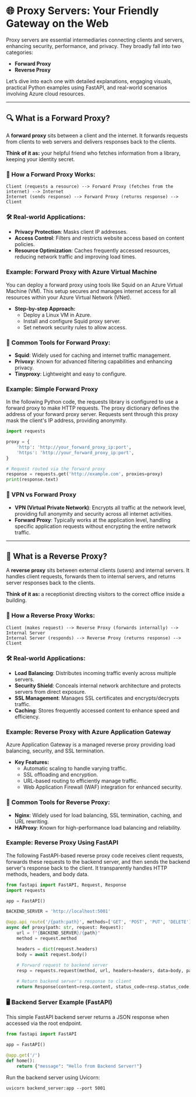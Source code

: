 # 🌐 Proxy Servers: Your Friendly Gateway on the Web

Proxy servers are essential intermediaries connecting clients and servers, enhancing security, performance, and privacy. They broadly fall into two categories:

- **Forward Proxy**
- **Reverse Proxy**

Let’s dive into each one with detailed explanations, engaging visuals, practical Python examples using FastAPI, and real-world scenarios involving Azure cloud resources.

---

## 🔍 What is a Forward Proxy?

A **forward proxy** sits between a client and the internet. It forwards requests from clients to web servers and delivers responses back to the clients.

**Think of it as:** your helpful friend who fetches information from a library, keeping your identity secret.

### 🚦 How a Forward Proxy Works:

```
Client (requests a resource) --> Forward Proxy (fetches from the internet) --> Internet
Internet (sends response) --> Forward Proxy (returns response) --> Client
```

### 🛠️ Real-world Applications:
- **Privacy Protection**: Masks client IP addresses.
- **Access Control**: Filters and restricts website access based on content policies.
- **Resource Optimization**: Caches frequently accessed resources, reducing network traffic and improving load times.

### Example: Forward Proxy with Azure Virtual Machine

You can deploy a forward proxy using tools like Squid on an Azure Virtual Machine (VM). This setup secures and manages internet access for all resources within your Azure Virtual Network (VNet).

- **Step-by-step Approach:**
  - Deploy a Linux VM in Azure.
  - Install and configure Squid proxy server.
  - Set network security rules to allow access.

### 📌 Common Tools for Forward Proxy:
- **Squid**: Widely used for caching and internet traffic management.
- **Privoxy**: Known for advanced filtering capabilities and enhancing privacy.
- **Tinyproxy**: Lightweight and easy to configure.

### Example: Simple Forward Proxy
In the following Python code, the requests library is configured to use a forward proxy to make HTTP requests. The proxy dictionary defines the address of your forward proxy server. Requests sent through this proxy mask the client's IP address, providing anonymity.

```python
import requests

proxy = {
    'http': 'http://your_forward_proxy_ip:port',
    'https': 'http://your_forward_proxy_ip:port',
}

# Request routed via the forward proxy
response = requests.get('http://example.com', proxies=proxy)
print(response.text)
```

### 📌 VPN vs Forward Proxy
- **VPN (Virtual Private Network)**: Encrypts all traffic at the network level, providing full anonymity and security across all internet activities.
- **Forward Proxy**: Typically works at the application level, handling specific application requests without encrypting the entire network traffic.

---

## 🎯 What is a Reverse Proxy?

A **reverse proxy** sits between external clients (users) and internal servers. It handles client requests, forwards them to internal servers, and returns server responses back to the clients.

**Think of it as:** a receptionist directing visitors to the correct office inside a building.

### 🚦 How a Reverse Proxy Works:

```
Client (makes request) --> Reverse Proxy (forwards internally) --> Internal Server
Internal Server (responds) --> Reverse Proxy (returns response) --> Client
```

### 🛠️ Real-world Applications:
- **Load Balancing**: Distributes incoming traffic evenly across multiple servers.
- **Security Shield**: Conceals internal network architecture and protects servers from direct exposure.
- **SSL Management**: Manages SSL certificates and encrypts/decrypts traffic.
- **Caching**: Stores frequently accessed content to enhance speed and efficiency.

### Example: Reverse Proxy with Azure Application Gateway

Azure Application Gateway is a managed reverse proxy providing load balancing, security, and SSL termination.

- **Key Features:**
  - Automatic scaling to handle varying traffic.
  - SSL offloading and encryption.
  - URL-based routing to efficiently manage traffic.
  - Web Application Firewall (WAF) integration for enhanced security.

### 📌 Common Tools for Reverse Proxy:
- **Nginx**: Widely used for load balancing, SSL termination, caching, and URL rewriting.
- **HAProxy**: Known for high-performance load balancing and reliability.

### Example: Reverse Proxy Using FastAPI
The following FastAPI-based reverse proxy code receives client requests, forwards these requests to the backend server, and then sends the backend server's response back to the client. It transparently handles HTTP methods, headers, and body data.

```python
from fastapi import FastAPI, Request, Response
import requests

app = FastAPI()

BACKEND_SERVER = 'http://localhost:5001'

@app.api_route('/{path:path}', methods=['GET', 'POST', 'PUT', 'DELETE'])
async def proxy(path: str, request: Request):
    url = f"{BACKEND_SERVER}/{path}"
    method = request.method

    headers = dict(request.headers)
    body = await request.body()
    
    # Forward request to backend server
    resp = requests.request(method, url, headers=headers, data=body, params=request.query_params)

    # Return backend server's response to client
    return Response(content=resp.content, status_code=resp.status_code, headers=dict(resp.headers))

```

### 🖥️ Backend Server Example (FastAPI)
This simple FastAPI backend server returns a JSON response when accessed via the root endpoint.

```python
from fastapi import FastAPI

app = FastAPI()

@app.get('/')
def home():
    return {"message": "Hello from Backend Server!"}
```

Run the backend server using Uvicorn:

```
uvicorn backend_server:app --port 5001
```




